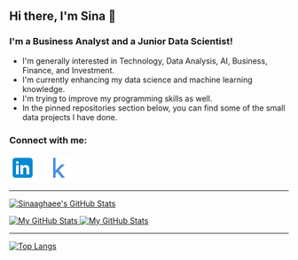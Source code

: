 ## Hi there, I'm Sina  👋 

### I'm a Business Analyst and a Junior Data Scientist!

- I'm generally interested in Technology, Data Analysis, AI, Business, Finance, and Investment.
- I'm currently enhancing my data science and machine learning knowledge.
- I'm trying to improve my programming skills as well.
- In the pinned repositories section below, you can find some of the small data projects I have done.



### Connect with me:

[![linkedin](./img/linkedin.png)](https://www.linkedin.com/in/sinaaghaee)
&nbsp;&nbsp;
[![kaggle](./img/icons8-kaggle-48.png)](https://www.kaggle.com/sinaaghaee)

---

[![Sinaaghaee's GitHub Stats](https://github-readme-stats-phi-orcin.vercel.app/api?username=sinaaghaee&show_icons=true&hide_border=false&title_color=ff652f&icon_color=FFE400&bg_color=09131B&text_color=ffffff&border_color=0c1a25&count_private=true)](https://github.com/sinaaghaee)


<a href="https://github.com/sinaaghaee#gh-light-mode-only">
  <img src="https://github-readme-stats-phi-orcin.vercel.app/api?username=sinaaghaee&show_icons=true&theme=graywhite#gh-light-mode-only" alt="My GitHub Stats" />
</a>

<a href="https://github.com/sinaaghaee#gh-dark-mode-only">
  <img src="https://github-readme-stats-phi-orcin.vercel.app/api?username=sinaaghaee&show_icons=true&hide_border=false&title_color=ff652f&icon_color=FFE400&bg_color=09131B&text_color=ffffff&border_color=0c1a25&count_private=true#gh-dark-mode-only" alt="My GitHub Stats" />
</a>



---

[![Top Langs](https://github-readme-stats-phi-orcin.vercel.app/api/top-langs/?username=sinaaghaee&hide_border=false&title_color=ff652f&icon_color=FFE400&bg_color=09131B&text_color=ffffff&border_color=0c1a25)](https://github.com/sinaaghaee)


[linkedin]: https://www.linkedin.com/in/sinaaghaee/
[kaggle]: https://www.kaggle.com/sinaaghaee
